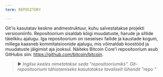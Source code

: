 ```yaml
---
term: REPOSITORY

---
```

Git'is kasutatav keskne andmestruktuur, kuhu salvestatakse projekti versiooniinfo. Repositoorium sisaldab kõigi muudatuste, harude ja siltide täielikku ajalugu. Iga repositoorium on iseseisev failide ja kaustade kogum, millega kaasneb kommitatsioonide ajalugu, mis võimaldab koostööd ja muudatuste jälgimist aja jooksul. Näiteks Bitcoin Core'i repositoorium asub GitHubis siin: https://github.com/bitcoin/bitcoin.

> ► *Inglise keeles nimetatakse seda "repositooriumiks". Git-repositooriumi tähistamiseks kasutatakse tavaliselt lühendit "repo "*